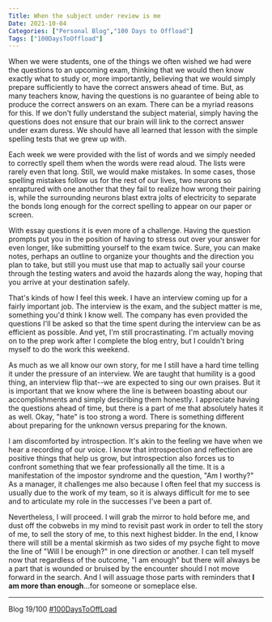 ```yaml
---
Title: When the subject under review is me
Date: 2021-10-04
Categories: ["Personal Blog","100 Days to Offload"]
Tags: ["100DaysToOffload"]
---
```


When we were students, one of the things we often wished we had were the questions to an upcoming exam, thinking that we would then know exactly what to study or, more importantly, believing that we would simply prepare sufficiently to have the correct answers ahead of time. But, as many teachers know, having the questions is no guarantee of being able to produce the correct answers on an exam. There can be a myriad reasons for this. If we don't fully understand the subject material, simply having the questions does not ensure that our brain will link to the correct answer under exam duress. We should have all learned that lesson with the simple spelling tests that we grew up with. 

Each week we were provided with the list of words and we simply needed to correctly spell them when the words were read aloud. The lists were rarely even that long. Still, we would make mistakes. In some cases, those spelling mistakes follow us for the rest of our lives, two neurons so enraptured with one another that they fail to realize how wrong their pairing is, while the surrounding neurons blast extra jolts of electricity to separate the bonds long enough for the correct spelling to appear on our paper or screen. 

With essay questions it is even more of a challenge. Having the question prompts put you in the position of having to stress out over your answer for even longer, like submitting yourself to the exam twice. Sure, you can make notes, perhaps an outline to organize your thoughts and the direction you plan to take, but still you must use that map to actually sail your course through the testing waters and avoid the hazards along the way, hoping that you arrive at your destination safely.

That's kinds of how I feel this week. I have an interview coming up for a fairly important job. The interview is the exam, and the subject matter is me, something you'd think I know well. The company has even provided the questions I'll be asked so that the time spent during the interview can be as efficient as possible. And yet, I'm still procrastinating. I'm actually moving on to the prep work after I complete the blog entry, but I couldn't bring myself to do the work this weekend.

As much as we all know our own story, for me I still have a hard time telling it under the pressure of an interview. We are taught that humility is a good thing, an interview flip that--we are expected to sing our own praises. But it is important that we know where the line is between boasting about our accomplishments and simply describing them honestly. I appreciate having the questions ahead of time, but there is a part of me that absolutely hates it as well. Okay, "hate" is too strong a word. There is something different about preparing for the unknown versus preparing for the known.

I am discomforted by introspection. It's akin to the feeling we have when we hear a recording of our voice. I know that introspection and reflection are positive things that help us grow, but introspection also forces us to confront something that we fear professionally all the time. It is a manifestation of the impostor syndrome and the question, "Am I worthy?" As a manager, it challenges me also because I often feel that my success is usually due to the work of my team, so it is always difficult for me to see and to articulate my role in the successes I've been a part of.

Nevertheless, I will proceed. I will grab the mirror to hold before me, and dust off the cobwebs in my mind to revisit past work in order to tell the story of me, to sell the story of me, to this next highest bidder. In the end, I know there will still be a mental skirmish as two sides of my psyche fight to move the line of "Will I be enough?" in one direction or another. I can tell myself now that regardless of the outcome, "I am enough" but there will always be a part that is wounded or bruised by the encounter should I not move forward in the search. And I will assuage those parts with reminders that **I am more than enough**...for someone or someplace else.

***
Blog 19/100 [#100DaysToOffLoad](https://100daystooffload.com)

